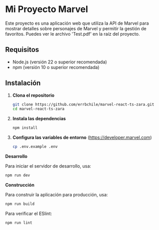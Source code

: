 # Mi Proyecto Marvel

Este proyecto es una aplicación web que utiliza la API de Marvel para mostrar detalles sobre personajes de Marvel y permitir la gestión de favoritos. Puedes ver le archivo 'Test.pdf' en la raíz del proyecto.

## Requisitos

- Node.js (versión 22 o superior recomendada)
- npm (versión 10 o superior recomendada)

## Instalación

1. **Clona el repositorio**

   ```bash
   git clone https://github.com/errbchile/marvel-react-ts-zara.git
   cd marvel-react-ts-zara
   ```

2. **Instala las dependencias**

   ```bash
   npm install
   ```

3. **Configura las variables de entorno** (https://developer.marvel.com)

   ```bash
   cp .env.example .env
   ```

**Desarrollo**

Para iniciar el servidor de desarrollo, usa:

```bash
npm run dev
```

**Construcción**

Para construir la aplicación para producción, usa:

```bash
npm run build
```

Para verificar el ESlint:

```bash
npm run lint
```
